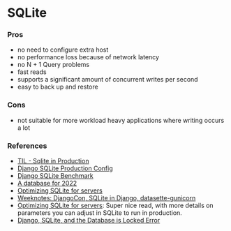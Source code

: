 # SQLite

### Pros

- no need to configure extra host
- no performance loss because of network latency
- no N + 1 Query problems
- fast reads
- supports a significant amount of concurrent writes per second
- easy to back up and restore

### Cons

- not suitable for more workload heavy applications where writing occurs a lot

### References

* [TIL - Sqlite in Production](/TIL/2023-06-18-sqlite-in-production.md)
* [Django SQLite Production Config](https://blog.pecar.me/sqlite-django-config?utm_campaign=Django%2BNewsletter&utm_medium=email&utm_source=Django_Newsletter_238)
* [Django SQLite Benchmark](https://blog.pecar.me/django-sqlite-benchmark?utm_campaign=Django%2BNewsletter&utm_medium=email&utm_source=Django_Newsletter_219)
* [A database for 2022](https://tailscale.com/blog/database-for-2022)
* [Optimizing SQLite for servers](https://kerkour.com/sqlite-for-servers?utm_source=changelog-news)
* [Weeknotes: DjangoCon, SQLite in Django, datasette-gunicorn](https://simonwillison.net/2022/Oct/23/datasette-gunicorn/)
* [Optimizing SQLite for servers](https://kerkour.com/sqlite-for-servers?utm_source=changelog-news): Super nice read, with more details on parameters you can adjust in SQLite to run in production.
* [Django, SQLite, and the Database is Locked Error](https://blog.pecar.me/django-sqlite-dblock?utm_campaign=Django%2BNewsletter&utm_medium=email&utm_source=Django_Newsletter_215)
